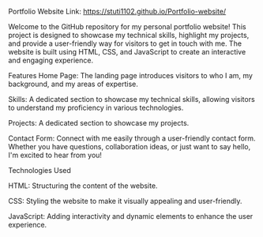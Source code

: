 Portfolio Website Link: https://stuti1102.github.io/Portfolio-website/

Welcome to the GitHub repository for my personal portfolio website! This project is designed to showcase my technical skills, highlight my projects, and provide a user-friendly way for visitors to get in touch with me. The website is built using HTML, CSS, and JavaScript to create an interactive and engaging experience.

Features
Home Page: The landing page introduces visitors to who I am, my background, and my areas of expertise.

Skills: A dedicated section to showcase my technical skills, allowing visitors to understand my proficiency in various technologies.

Projects: A dedicated section to showcase my projects.

Contact Form: Connect with me easily through a user-friendly contact form. Whether you have questions, collaboration ideas, or just want to say hello, I'm excited to hear from you!

Technologies Used

HTML: Structuring the content of the website.

CSS: Styling the website to make it visually appealing and user-friendly.

JavaScript: Adding interactivity and dynamic elements to enhance the user experience.
